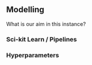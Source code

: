 ## Modelling

What is our aim in this instance?


### Sci-kit Learn / Pipelines


### Hyperparameters
